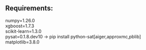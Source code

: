 ## Requirements:
numpy=1.26.0  
xgboost=1.7.3  
scikit-learn=1.3.0  
pysat=0.1.8.dev10 -> pip install python-sat[aiger,approxmc,pblib]   
matplotlib=3.8.0